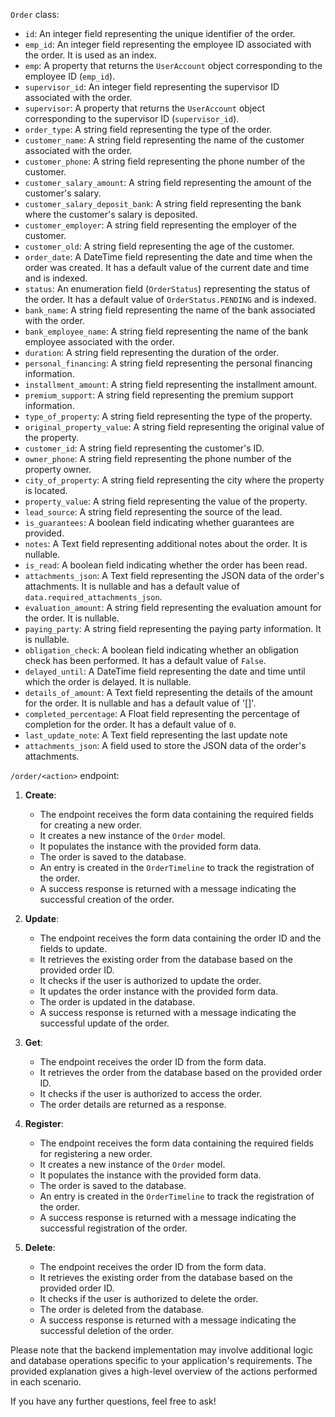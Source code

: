 `Order` class:

*   `id`: An integer field representing the unique identifier of the order.
*   `emp_id`: An integer field representing the employee ID associated with the order. It is used as an index.
*   `emp`: A property that returns the `UserAccount` object corresponding to the employee ID (`emp_id`).
*   `supervisor_id`: An integer field representing the supervisor ID associated with the order.
*   `supervisor`: A property that returns the `UserAccount` object corresponding to the supervisor ID (`supervisor_id`).
*   `order_type`: A string field representing the type of the order.
*   `customer_name`: A string field representing the name of the customer associated with the order.
*   `customer_phone`: A string field representing the phone number of the customer.
*   `customer_salary_amount`: A string field representing the amount of the customer's salary.
*   `customer_salary_deposit_bank`: A string field representing the bank where the customer's salary is deposited.
*   `customer_employer`: A string field representing the employer of the customer.
*   `customer_old`: A string field representing the age of the customer.
*   `order_date`: A DateTime field representing the date and time when the order was created. It has a default value of the current date and time and is indexed.
*   `status`: An enumeration field (`OrderStatus`) representing the status of the order. It has a default value of `OrderStatus.PENDING` and is indexed.
*   `bank_name`: A string field representing the name of the bank associated with the order.
*   `bank_employee_name`: A string field representing the name of the bank employee associated with the order.
*   `duration`: A string field representing the duration of the order.
*   `personal_financing`: A string field representing the personal financing information.
*   `installment_amount`: A string field representing the installment amount.
*   `premium_support`: A string field representing the premium support information.
*   `type_of_property`: A string field representing the type of the property.
*   `original_property_value`: A string field representing the original value of the property.
*   `customer_id`: A string field representing the customer's ID.
*   `owner_phone`: A string field representing the phone number of the property owner.
*   `city_of_property`: A string field representing the city where the property is located.
*   `property_value`: A string field representing the value of the property.
*   `lead_source`: A string field representing the source of the lead.
*   `is_guarantees`: A boolean field indicating whether guarantees are provided.
*   `notes`: A Text field representing additional notes about the order. It is nullable.
*   `is_read`: A boolean field indicating whether the order has been read.
*   `attachments_json`: A Text field representing the JSON data of the order's attachments. It is nullable and has a default value of `data.required_attachments_json`.
*   `evaluation_amount`: A string field representing the evaluation amount for the order. It is nullable.
*   `paying_party`: A string field representing the paying party information. It is nullable.
*   `obligation_check`: A boolean field indicating whether an obligation check has been performed. It has a default value of `False`.
*   `delayed_until`: A DateTime field representing the date and time until which the order is delayed. It is nullable.
*   `details_of_amount`: A Text field representing the details of the amount for the order. It is nullable and has a default value of '\[\]'.
*   `completed_percentage`: A Float field representing the percentage of completion for the order. It has a default value of `0`.
*   `last_update_note`: A Text field representing the last update note
*   `attachments_json`: A field used to store the JSON data of the order's attachments. 

`/order/<action>` endpoint:

1.  **Create**:
    
    *   The endpoint receives the form data containing the required fields for creating a new order.
    *   It creates a new instance of the `Order` model.
    *   It populates the instance with the provided form data.
    *   The order is saved to the database.
    *   An entry is created in the `OrderTimeline` to track the registration of the order.
    *   A success response is returned with a message indicating the successful creation of the order.
2.  **Update**:
    
    *   The endpoint receives the form data containing the order ID and the fields to update.
    *   It retrieves the existing order from the database based on the provided order ID.
    *   It checks if the user is authorized to update the order.
    *   It updates the order instance with the provided form data.
    *   The order is updated in the database.
    *   A success response is returned with a message indicating the successful update of the order.
3.  **Get**:
    
    *   The endpoint receives the order ID from the form data.
    *   It retrieves the order from the database based on the provided order ID.
    *   It checks if the user is authorized to access the order.
    *   The order details are returned as a response.
4.  **Register**:
    
    *   The endpoint receives the form data containing the required fields for registering a new order.
    *   It creates a new instance of the `Order` model.
    *   It populates the instance with the provided form data.
    *   The order is saved to the database.
    *   An entry is created in the `OrderTimeline` to track the registration of the order.
    *   A success response is returned with a message indicating the successful registration of the order.
5.  **Delete**:
    
    *   The endpoint receives the order ID from the form data.
    *   It retrieves the existing order from the database based on the provided order ID.
    *   It checks if the user is authorized to delete the order.
    *   The order is deleted from the database.
    *   A success response is returned with a message indicating the successful deletion of the order.

Please note that the backend implementation may involve additional logic and database operations specific to your application's requirements. The provided explanation gives a high-level overview of the actions performed in each scenario.

If you have any further questions, feel free to ask!
